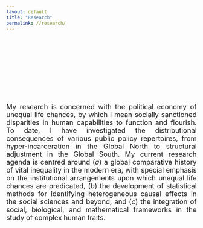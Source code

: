 ```yaml
---
layout: default
title: "Research"
permalink: //research/
---
```

<p style="text-align: justify;"><span style="font-size: 18px;"><br></span></p>
<p style="text-align: justify;"><span style="font-size: 18px;"><br></span></p>
<p style="text-align: justify;"><span style="font-size: 18px;"><br></span></p>
<p style="text-align: justify;"><span style="font-size: 18px;"><br></span></p>
<p style="text-align: justify;"><span style="font-size: 18px;"><br></span></p>
<p style="text-align: justify;"><span style="font-size: 18px;">My research is concerned with the political economy of unequal life chances, by which I mean socially sanctioned disparities in human capabilities to function and flourish. To date, I have investigated the distributional consequences of various public policy repertoires, from hyper-incarceration in the Global North to structural adjustment in the Global South. My current research agenda is centred around (<em>a</em>) a global comparative history of vital inequality in the modern era, with special emphasis on the institutional arrangements upon which unequal life chances are predicated, (<em>b</em>) the development of statistical methods for identifying heterogeneous causal effects in the social sciences and beyond, and (<em>c</em>) the integration of social, biological, and mathematical frameworks in the study of complex human traits.</span></p>
